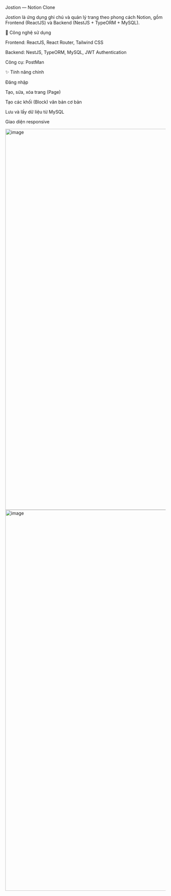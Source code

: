 Jostion — Notion Clone

Jostion là ứng dụng ghi chú và quản lý trang theo phong cách Notion, gồm Frontend (ReactJS) và Backend (NestJS + TypeORM + MySQL).

🚀 Công nghệ sử dụng

Frontend: ReactJS, React Router, Tailwind CSS

Backend: NestJS, TypeORM, MySQL, JWT Authentication

Công cụ: PostMan

✨ Tính năng chính

Đăng nhập

Tạo, sửa, xóa trang (Page)

Tạo các khối (Block) văn bản cơ bản

Lưu và lấy dữ liệu từ MySQL

Giao diện responsive

<img width="1920" height="1196" alt="image" src="https://github.com/user-attachments/assets/26b49811-a96f-4bc1-a7a3-1069b0aa1ce9" />

<img width="1920" height="1196" alt="image" src="https://github.com/user-attachments/assets/aca85681-1653-4116-a07e-9c0e1bb09754" />
